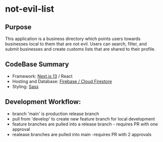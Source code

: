 # not-evil-list

## Purpose

This application is a business directory which points users towards businesses local to them that are not evil. Users can search, filter, and submit businesses and create customs lists that are shared to their profile.

## CodeBase Summary

- Framework: [Next.js 13](https://nextjs.org/docs) / React
- Hosting and Database: [Firebase / Cloud Firestore](https://firebase.google.com/docs/firestore?hl=en&authuser=0)
- Styling: [Sass](https://sass-lang.com/)

## Development Workflow:

- branch 'main' is production release branch
- pull from 'develop' to create new feature branch for local development
- feature branches are pulled into a release branch - requires PR with one approval
- realease branches are pulled into main -requires PR with 2 approvals
